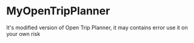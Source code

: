# MyOpenTripPlanner
It's modified version of Open Trip Planner, it may contains error use it on your own risk
